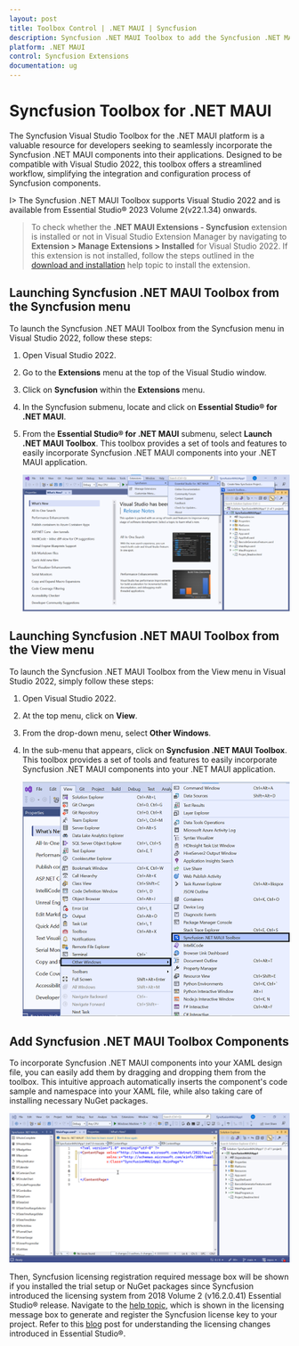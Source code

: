```yaml
---
layout: post
title: Toolbox Control | .NET MAUI | Syncfusion
description: Syncfusion .NET MAUI Toolbox to add the Syncfusion .NET MAUI (.NET MAUI.Forms) controls in your project without coding in the Visual Studio designer.
platform: .NET MAUI
control: Syncfusion Extensions
documentation: ug
---
```


# Syncfusion Toolbox for .NET MAUI 

The Syncfusion Visual Studio Toolbox for the .NET MAUI platform is a valuable resource for developers seeking to seamlessly incorporate the Syncfusion .NET MAUI components into their applications. Designed to be compatible with Visual Studio 2022, this toolbox offers a streamlined workflow, simplifying the integration and configuration process of Syncfusion components.

I> The Syncfusion .NET MAUI Toolbox supports Visual Studio 2022 and is available from Essential Studio® 2023 Volume 2(v22.1.34) onwards.

> To check whether the **.NET MAUI Extensions - Syncfusion** extension is installed or not in Visual Studio Extension Manager by navigating to **Extension > Manage Extensions > Installed** for Visual Studio 2022. If this extension is not installed, follow the steps outlined in the [download and installation](download-and-installation) help topic to install the extension.

## Launching Syncfusion .NET MAUI Toolbox from the Syncfusion menu

To launch the Syncfusion .NET MAUI Toolbox from the Syncfusion menu in Visual Studio 2022, follow these steps: 
1. Open Visual Studio 2022. 
2. Go to the **Extensions** menu at the top of the Visual Studio window. 
3. Click on **Syncfusion** within the **Extensions** menu. 
4. In the Syncfusion submenu, locate and click on **Essential Studio® for .NET MAUI**. 
5. From the **Essential Studio® for .NET MAUI** submenu, select **Launch .NET MAUI Toolbox**.
This toolbox provides a set of tools and features to easily incorporate Syncfusion .NET MAUI components into your .NET MAUI application.

   ![Syncfusion .NET MAUI Custom Toolbox via Syncfusion menu](images/ToolboxSyncfusionMenu.png)

## Launching Syncfusion .NET MAUI Toolbox from the View menu

To launch the Syncfusion .NET MAUI Toolbox from the View menu in Visual Studio 2022, simply follow these steps:
1. Open Visual Studio 2022.
2. At the top menu, click on **View**.
3. From the drop-down menu, select **Other Windows**.
4. In the sub-menu that appears, click on **Syncfusion .NET MAUI Toolbox**.
This toolbox provides a set of tools and features to easily incorporate Syncfusion .NET MAUI components into your .NET MAUI application.

   ![Syncfusion .NET MAUI Custom Toolbox view menu](images/ToolboxViewMenu.png)

## Add Syncfusion .NET MAUI Toolbox Components
   
To incorporate Syncfusion .NET MAUI components into your XAML design file, you can easily add them by dragging and dropping them from the toolbox. This intuitive approach automatically inserts the component's code sample and namespace into your XAML file, while also taking care of installing necessary NuGet packages.

   ![Syncfusion .NET MAUI Toolbox Wizard](images/ToolboxComponents.gif)

Then, Syncfusion licensing registration required message box will be shown if you installed the trial setup or NuGet packages since Syncfusion introduced the licensing system from 2018 Volume 2 (v16.2.0.41) Essential Studio® release. Navigate to the [help topic](https://help.syncfusion.com/common/essential-studio/licensing/license-key#how-to-generate-syncfusion-license-key), which is shown in the licensing message box to generate and register the Syncfusion license key to your project. Refer to this [blog](https://blog.syncfusion.com/post/Whats-New-in-2018-Volume-2-Licensing-Changes-in-the-1620x-Version-of-Essential-Studio.aspx) post for understanding the licensing changes introduced in Essential Studio®.
